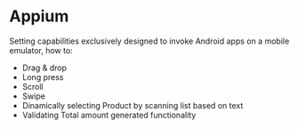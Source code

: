 # Appium

Setting capabilities exclusively designed to invoke Android apps
on a mobile emulator, how to: 
  - Drag & drop
  - Long press
  - Scroll
  - Swipe
  - Dinamically selecting Product by scanning list based on text
  - Validating Total amount generated functionality
